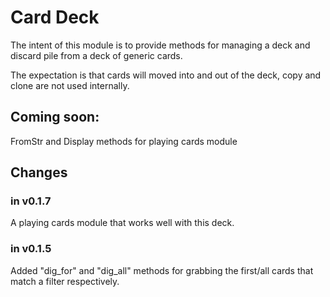 # Card Deck

The intent of this module is to provide methods for managing a deck and discard pile from a deck of generic cards.

The expectation is that cards will moved into and out of the deck, copy and clone are not used internally.

## Coming soon: 

FromStr and Display methods for playing cards module


## Changes

### in v0.1.7
A playing cards module that works well with this deck.

### in v0.1.5

Added "dig\_for" and "dig\_all" methods for grabbing the first/all cards that match a filter respectively.
